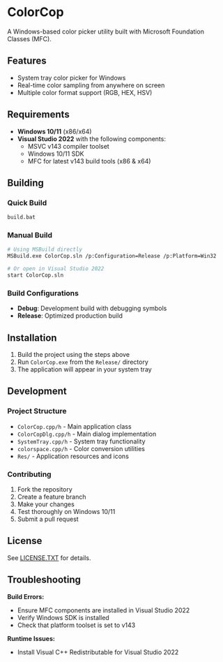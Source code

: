 # ColorCop

A Windows-based color picker utility built with Microsoft Foundation Classes (MFC).

## Features

- System tray color picker for Windows
- Real-time color sampling from anywhere on screen
- Multiple color format support (RGB, HEX, HSV)

## Requirements

- **Windows 10/11** (x86/x64)
- **Visual Studio 2022** with the following components:
  - MSVC v143 compiler toolset
  - Windows 10/11 SDK
  - MFC for latest v143 build tools (x86 & x64)

## Building

### Quick Build

```bash
build.bat
```

### Manual Build

```bash
# Using MSBuild directly
MSBuild.exe ColorCop.sln /p:Configuration=Release /p:Platform=Win32

# Or open in Visual Studio 2022
start ColorCop.sln
```

### Build Configurations

- **Debug**: Development build with debugging symbols
- **Release**: Optimized production build

## Installation

1. Build the project using the steps above
2. Run `ColorCop.exe` from the `Release/` directory
3. The application will appear in your system tray

## Development

### Project Structure

- `ColorCop.cpp/h` - Main application class
- `ColorCopDlg.cpp/h` - Main dialog implementation
- `SystemTray.cpp/h` - System tray functionality
- `colorspace.cpp/h` - Color conversion utilities
- `Res/` - Application resources and icons

### Contributing

1. Fork the repository
2. Create a feature branch
3. Make your changes
4. Test thoroughly on Windows 10/11
5. Submit a pull request

## License

See [LICENSE.TXT](LICENSE.TXT) for details.

## Troubleshooting

**Build Errors:**

- Ensure MFC components are installed in Visual Studio 2022
- Verify Windows SDK is installed
- Check that platform toolset is set to v143

**Runtime Issues:**

- Install Visual C++ Redistributable for Visual Studio 2022
